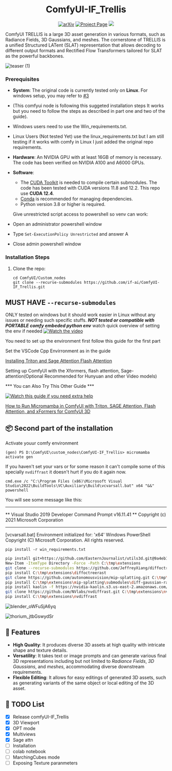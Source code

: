 <h1 align="center">ComfyUI-IF_Trellis</h1>
<p align="center"><a href="https://arxiv.org/abs/2412.01506"><img src='https://img.shields.io/badge/arXiv-Paper-red?logo=arxiv&logoColor=white' alt='arXiv'></a>
<a href='https://trellis3d.github.io'><img src='https://img.shields.io/badge/Project_Page-Website-green?logo=googlechrome&logoColor=white' alt='Project Page'></a>
<a href='https://huggingface.co/spaces/JeffreyXiang/TRELLIS'><img src='https://img.shields.io/badge/%F0%9F%A4%97%20Hugging%20Face-Live_Demo-blue'></a>
</p>
ComfyUI TRELLIS is a large 3D asset generation in various formats, such as Radiance Fields, 3D Gaussians, and meshes. The cornerstone of TRELLIS is a unified Structured LATent (SLAT) representation that allows decoding to different output formats and Rectified Flow Transformers tailored for SLAT as the powerful backbones. 

![teaser (1)](https://github.com/user-attachments/assets/6eee56bd-0936-44a5-b843-be4e87be649f)

### Prerequisites
- **System**: The original code is currently tested only on **Linux**.  For windows setup, you may refer to [#3](https://github.com/microsoft/TRELLIS/issues/3)
- (This comfyui node is following this suggeted installation steps It works but you need to follow the steps as described in part one and two of the guide).
- Windows users need to use the Win_requirements.txt.
- Linux Users (Not tested Yet) use the linux_requirements.txt but I am still testing if it works with comfy in Linux I just added the original repo requirements.  
- **Hardware**: An NVIDIA GPU with at least 16GB of memory is necessary. The code has been verified on NVIDIA A100 and A6000 GPUs.  
- **Software**:   
  - The [CUDA Toolkit](https://developer.nvidia.com/cuda-toolkit-archive) is needed to compile certain submodules. The code has been tested with CUDA versions 11.8 and 12.2.  This repo use **CUDA 12.4**.
  - [Conda](https://docs.anaconda.com/miniconda/install/#quick-command-line-install) is recommended for managing dependencies.  
  - Python version 3.8 or higher is required. 

  Give unrestricted script access to powershell so venv can work:

- Open an administrator powershell window
- Type `Set-ExecutionPolicy Unrestricted` and answer A
- Close admin powershell window

### Installation Steps
1. Clone the repo:
    ```
    cd ComfyUI/Custom_nodes
    git clone --recurse-submodules https://github.com/if-ai/ComfyUI-IF_Trellis.git
    ```
## MUST HAVE `--recurse-submodules`

ONLY tested on windows but it should work easier in Linux without any issues or needing such specific stuffs.
***NOT tested or compatible with PORTABLE comfy embeded python env***
watch quick overview of setting the env if needed
[![Watch the video](https://img.youtube.com/vi/-vEpuYL9I3g/hqdefault.jpg)](https://www.youtube.com/watch?v=-vEpuYL9I3g)

You need to set up the environment first
follow this guide for the first part

Set the VSCode Cpp Envirronment as in the guide

[Installing Triton and Sage Attention Flash Attention](https://ko-fi.com/post/Installing-Triton-and-Sage-Attention-Flash-Attenti-P5P8175434)


Setting up ComfyUI with the Xformers, flash attention, Sage-attention(Optional Recommended for Hunyuan and other Video models)

*** You can Also Try This Other Guide ***

[![Watch this guide if you need extra help](https://img.youtube.com/vi/FjNfDsX-jR0/hqdefault.jpg)](https://www.youtube.com/watch?v=FjNfDsX-jR0)

[How to Run Micromamba in ComfyUI with Triton, SAGE Attention, Flash Attention, and xFormers for ComfyUI 3D](https://comfyuiblog.com/how-to-run-micromamba-in-comfyui-with-triton-sage-attention-flash-attention-and-x-formers-for-comfyui-3d/)



<!-- Installation -->
## 📦 Second part of the installation

Activate youur comfy environment
```
(gen) PS D:\ComfyUI\custom_nodes\ComfyUI-IF_Trellis> micromamba activate gen
```
If you haven't set your vars or for some reason it can't compile some of this specially `nvdiffrast`
it doesn't hurt if you do it again now.
```
cmd.exe /c "C:\Program Files (x86)\Microsoft Visual Studio\2022\BuildTools\VC\Auxiliary\Build\vcvarsall.bat" x64 "&&" powershell
```
You will see some message like this:

**********************************************************************
** Visual Studio 2019 Developer Command Prompt v16.11.41
** Copyright (c) 2021 Microsoft Corporation
**********************************************************************
[vcvarsall.bat] Environment initialized for: 'x64'
Windows PowerShell
Copyright (C) Microsoft Corporation. All rights reserved.

```
pip install -r win_requirements.txt
```

```bash
pip install git+https://github.com/EasternJournalist/utils3d.git@9a4eb15e4021b67b12c460c7057d642626897ec8
New-Item -ItemType Directory -Force -Path C:\tmp\extensions
git clone --recurse-submodules https://github.com/JeffreyXiang/diffoctreerast.git C:\tmp\extensions\diffoctreerast
pip install C:\tmp\extensions\diffoctreerast
git clone https://github.com/autonomousvision/mip-splatting.git C:\tmp\extensions\mip-splatting
pip install C:\tmp\extensions\mip-splatting\submodules\diff-gaussian-rasterization\
pip install kaolin -f https://nvidia-kaolin.s3.us-east-2.amazonaws.com/torch-2.4.0_cu121.html
git clone https://github.com/NVlabs/nvdiffrast.git C:\tmp\extensions\nvdiffrast
pip install C:\tmp\extensions\nvdiffrast
```


![blender_oWFuSjA6yq](https://github.com/user-attachments/assets/7d5fb61a-f2f6-4000-ab32-8555d5c6b7da)

![thorium_jtbGswydSr](https://github.com/user-attachments/assets/15f1d538-faa1-4c79-86f9-05f9b74ae794)

## 🌟 Features
- **High Quality**: It produces diverse 3D assets at high quality with intricate shape and texture details.
- **Versatility**: It takes text or image prompts and can generate various final 3D representations including but not limited to *Radiance Fields*, *3D Gaussians*, and *meshes*, accommodating diverse downstream requirements.
- **Flexible Editing**: It allows for easy editings of generated 3D assets, such as generating variants of the same object or local editing of the 3D asset.

<!-- TODO List -->
## 🚧 TODO List
- [x] Release comfyUI-IF_Trellis
- [x] 3D Viewport 
- [x] OPT mode
- [x] Multiviews
- [x] Sage attn
- [ ] Installation
- [ ] colab notebook
- [ ] MarchingCubes mode
- [ ] Exposing Texture paranmeters  
